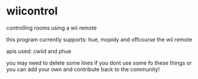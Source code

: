 # wiicontrol
controlling rooms using a wii remote

this program currently supports: hue, mopidy and offcourse the wii remote

apis used: cwiid and phue

you may need to delete some lines if you dont use some fo these things or you can add your own and contribute back to the community!
